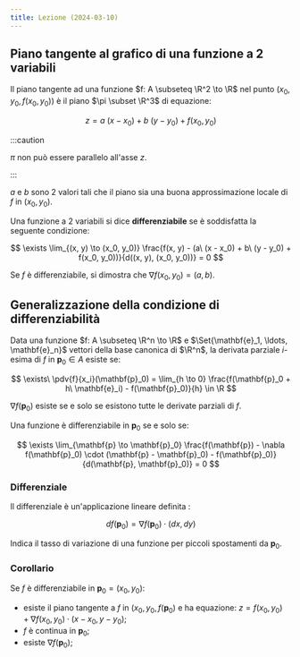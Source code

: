```yaml
---
title: Lezione (2024-03-10)
---
```


## Piano tangente al grafico di una funzione a 2 variabili

Il piano tangente ad una funzione $f: A \subseteq \R^2 \to \R$ nel punto
$(x_0, y_0, f(x_0, y_0))$ è il piano $\pi \subset \R^3$ di equazione:

$$
z = a\ (x - x_0) + b\ (y - y_0) + f(x_0, y_0)
$$

:::caution

$\pi$ non può essere parallelo all'asse $z$.

:::

$a$ e $b$ sono 2 valori tali che il piano sia una buona approssimazione locale
di $f$ in $(x_0, y_0)$.

Una funzione a 2 variabili si dice **differenziabile** se è soddisfatta la
seguente condizione:

$$
\exists \lim_{(x, y) \to (x_0, y_0)} \frac{f(x, y) - (a\ (x - x_0) + b\ (y - y_0) + f(x_0, y_0))}{d((x, y), (x_0, y_0))} = 0
$$

Se $f$ è differenziabile, si dimostra che $\nabla f(x_0, y_0) = (a, b)$.

## Generalizzazione della condizione di differenziabilità

Data una funzione $f: A \subseteq \R^n \to \R$ e
$\Set{\mathbf{e}_1, \ldots, \mathbf{e}_n}$ vettori della base canonica di
$\R^n$, la derivata parziale $i$-esima di $f$ in $\mathbf{p}_0 \in A$ esiste se:

$$
\exists\ \pdv{f}{x_i}(\mathbf{p}_0) = \lim_{h \to 0} \frac{f(\mathbf{p}_0 + h\ \mathbf{e}_i) - f(\mathbf{p}_0)}{h} \in \R
$$

$\nabla f(\mathbf{p}_0)$ esiste se e solo se esistono tutte le derivate parziali
di $f$.

Una funzione è differenziabile in $\mathbf{p}_0$ se e solo se:

$$
\exists \lim_{\mathbf{p} \to \mathbf{p}_0} \frac{f(\mathbf{p}) - \nabla f(\mathbf{p}_0) \cdot (\mathbf{p} - \mathbf{p}_0) - f(\mathbf{p}_0)}{d(\mathbf{p}, \mathbf{p}_0)} = 0
$$

### Differenziale

Il differenziale è un'applicazione lineare definita :

$$
df(\mathbf{p}_0) = \nabla f(\mathbf{p}_0) \cdot (dx, dy)
$$

Indica il tasso di variazione di una funzione per piccoli spostamenti da
$\mathbf{p}_0$.

### Corollario

Se $f$ è differenziabile in $\mathbf{p}_0 = (x_0, y_0)$:

- esiste il piano tangente a $f$ in $(x_0, y_0, f(\mathbf{p}_0)$ e ha equazione:
  $z = f(x_0, y_0) + \nabla f(x_0, y_0) \cdot (x - x_0, y - y_0)$;
- $f$ è continua in $\mathbf{p}_0$;
- esiste $\nabla f(\mathbf{p}_0)$;
